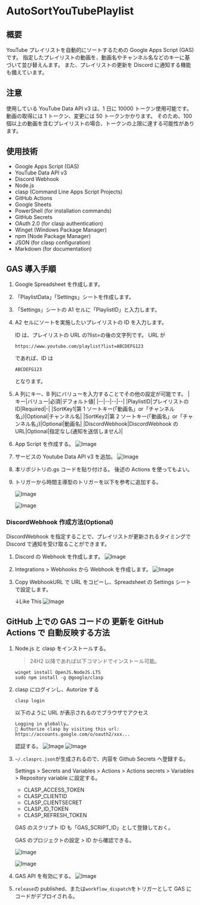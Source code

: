 # AutoSortYouTubePlaylist

## 概要

YouTube プレイリストを自動的にソートするための Google Apps Script (GAS) です。
指定したプレイリストの動画を、動画名やチャンネル名などのキーに基づいて並び替えんます。
また、プレイリストの更新を Discord に通知する機能も備えています。

## 注意

使用している YouTube Data API v3 は、1 日に 10000 トークン使用可能です。
動画の取得には 1 トークン、変更には 50 トークンかかります。
そのため、100 個以上の動画を含むプレイリストの場合、トークンの上限に達する可能性があります。

## 使用技術

- Google Apps Script (GAS)
- YouTube Data API v3
- Discord Webhook
- Node.js
- clasp (Command Line Apps Script Projects)
- GitHub Actions
- Google Sheets
- PowerShell (for installation commands)
- GitHub Secrets
- OAuth 2.0 (for clasp authentication)
- Winget (Windows Package Manager)
- npm (Node Package Manager)
- JSON (for clasp configuration)
- Markdown (for documentation)

## GAS 導入手順

1. Google Spreadsheet を作成します。
2. 「PlaylistData」「Settings」シートを作成します。
3. 「Settings」シートの A1 セルに「PlaylistID」と入力します。
4. A2 セルにソートを実施したいプレイリストの ID を入力します。

   ID は、プレイリストの URL の?list=の後の文字列です。
   URL が

   ```
   https://www.youtube.com/playlist?list=ABCDEFG123
   ```

   であれば、ID は

   ```
   ABCDEFG123
   ```

   となります。

5. A 列にキー、B 列にバリューを入力することでその他の設定が可能です。
   |キー|バリュー|必須|デフォルト値|
   |--|--|--|--|
   |PlaylistID|プレイリストの ID|Required|-|
   |SortKey1|第 1 ソートキー(「動画名」or「チャンネル名」)|Optional|チャンネル名|
   |SortKey2|第 2 ソートキー(「動画名」or「チャンネル名」)|Optional|動画名|
   |DiscordWebhook|DiscordWebhook の URL|Optional|指定なし(通知を送信しません)|

6. App Script を作成する。
   ![Image](https://github.com/user-attachments/assets/0030115e-6fd6-4a41-a674-ab0a5b2facd5)

7. サービスの Youtube Data API v3 を追加。
   ![Image](https://github.com/user-attachments/assets/e125f4f3-3617-4e99-b535-dcb77311ad02)

8. 本リポジトリの.gs コードを貼り付ける。
   後述の Actions を使ってもよい。

9. トリガーから時間主導型のトリガーを以下を参考に追加する。

   ![Image](https://github.com/user-attachments/assets/3d72148d-ef9e-403d-9071-b56523e30c99)

   ![Image](https://github.com/user-attachments/assets/f62b0f5b-6883-419a-8b2f-876dd4d8fa06)

### DiscordWebhook 作成方法(Optional)

DiscordWebhook を指定することで、プレイリストが更新されるタイミングで Discord で通知を受け取ることができます。

1. Discord の Webhook を作成します。
   ![Image](https://github.com/user-attachments/assets/fec07da7-4c70-4421-8e89-4cc742ca2a3c)

2. Integrations > Webhooks から Webhook を作成します。
   ![Image](https://github.com/user-attachments/assets/e2a4d931-e81a-49f2-b506-836a1d32d1f4)

3. Copy WebhookURL で URL をコピーし、Spreadsheet の Settings シートで設定します。

   ↓Like This
   ![Image](https://github.com/user-attachments/assets/33ddb7d1-52c7-4c55-ba28-30a36a8a8e3d)

## GitHub 上での GAS コードの 更新を GitHub Actions で 自動反映する方法

1.  Node.js と clasp をインストールする。

    > 24H2 以降であれば以下コマンドでインストール可能。

    ```pwsh
    winget install OpenJS.NodeJS.LTS
    sudo npm install -g @google/clasp
    ```

2.  clasp にログインし、Autorize する

    ```pwsh
    clasp login
    ```

    以下のように URL が表示されるのでブラウザでアクセス

    ```
    Logging in globally…
    🔑 Authorize clasp by visiting this url:
    https://accounts.google.com/o/oauth2/xxx...
    ```

    認証する。
    ![Image](https://github.com/user-attachments/assets/8ecdd42a-7c61-4697-b706-e5b9aac37302)
    ![Image](https://github.com/user-attachments/assets/7927bfbc-3d18-4b57-b8f9-a65255c01af1)

3.  `~/.clasprc.json`が生成されるので、内容を Github Secrets へ登録する。

    Settings > Secrets and Variables > Actions > Actions secrets > Variables > Repository variable に設定する。

    - CLASP_ACCESS_TOKEN
    - CLASP_CLIENTID
    - CLASP_CLIENTSECRET
    - CLASP_ID_TOKEN
    - CLASP_REFRESH_TOKEN

    GAS のスクリプト ID も「GAS_SCRIPT_ID」として登録しておく。

    GAS のプロジェクトの設定 > ID から確認できる。

    ![Image](https://github.com/user-attachments/assets/eb3aa726-c438-4b4e-8eb2-bda6cb364932)

    ![Image](https://github.com/user-attachments/assets/3f4d45ff-8330-4f8b-ab3e-77bbfe0288a9)

4.  GAS API を有効にする。
    ![Image](https://github.com/user-attachments/assets/0e5f8ba1-02c6-4a2c-8b44-4c1ea251216c)
5.  `release`の published、または`workflow_dispatch`をトリガーとして GAS にコードがデプロイされる。
